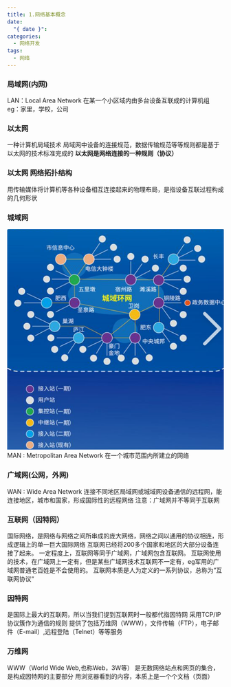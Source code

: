 ```yaml
---
title: 1.网络基本概念
date:
  "{ date }": 
categories:
  - 网络开发
tags:
  - 网络
---
```


### 局域网(内网)
LAN：Local Area Network
在某一个小区域内由多台设备互联成的计算机组
eg：家里，学校，公司
### 以太网
一种计算机局域技术
局域网中设备的连接规范，数据传输规范等等规则都是基于以太网的技术标准完成的
**以太网是网络连接的一种规则（协议）**
### 以太网 网络拓扑结构
用传输媒体将计算机等各种设备相互连接起来的物理布局，是指设备互联过程构成的几何形状
### 城域网
 ![](../../img/beishang20250216171210198.png)
MAN : Metropolitan Area Network
在一个城市范围内所建立的网络
### 广域网(公网，外网)
WAN : Wide Area Network
连接不同地区局域网或城域网设备通信的远程网，能连接地区，城市和国家，形成国际性的远程网络
注意：广域网并不等同于互联网
### 互联网（因特网）
国际网络，是网络与网络之间所串成的庞大网络，网络之间以通用的协议相连，形成逻辑上的单一巨大国际网络
互联网已经将200多个国家和地区的大部分设备连接了起来。
一定程度上，互联网等同于广域网，广域网包含互联网。
互联网使用的技术，在广域网上一定有，但是某些广域网技术互联网不一定有，eg军用的广域网普通老百姓是不会使用的。
互联网本质是人为定义的一系列协议，总称为”互联网协议“
### 因特网
是国际上最大的互联网，所以当我们提到互联网时一般都代指因特网
采用TCP/IP协议簇作为通信的规则
提供了包括万维网（WWW），文件传输（FTP），电子邮件（E-mail）,远程登陆（Telnet）等等服务
### 万维网
WWW（World Wide Web,也称Web，3W等）
是无数网络站点和网页的集合，是构成因特网的主要部分
用浏览器看到的内容，本质上是一个个文档（页面）




